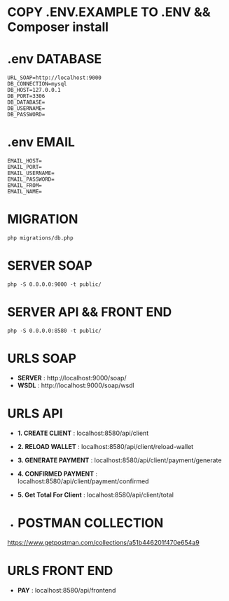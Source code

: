 # COPY .ENV.EXAMPLE TO .ENV && Composer install

# .env DATABASE

`URL_SOAP=http://localhost:9000`  
`DB_CONNECTION=mysql`  
`DB_HOST=127.0.0.1`   
`DB_PORT=3306 `  
`DB_DATABASE= `  
`DB_USERNAME= `  
`DB_PASSWORD= `  

# .env EMAIL

`EMAIL_HOST=`  
`EMAIL_PORT=`  
`EMAIL_USERNAME=`   
`EMAIL_PASSWORD= `  
`EMAIL_FROM= `  
`EMAIL_NAME= `   

# MIGRATION
`
php migrations/db.php
`

# SERVER SOAP
`
php -S 0.0.0.0:9000 -t public/
`

# SERVER API && FRONT END
`php -S 0.0.0.0:8580 -t public/`

# URLS SOAP
- **SERVER** : http://localhost:9000/soap/
- **WSDL** : http://localhost:9000/soap/wsdl

# URLS API
- **1. CREATE CLIENT** : localhost:8580/api/client
- **2. RELOAD WALLET** : localhost:8580/api/client/reload-wallet
- **3. GENERATE PAYMENT** : localhost:8580/api/client/payment/generate
- **4. CONFIRMED PAYMENT** : localhost:8580/api/client/payment/confirmed
- **5. Get Total For Client** : localhost:8580/api/client/total

- # POSTMAN COLLECTION
https://www.getpostman.com/collections/a51b446201f470e654a9

# URLS FRONT END
- **PAY** : localhost:8580/api/frontend



